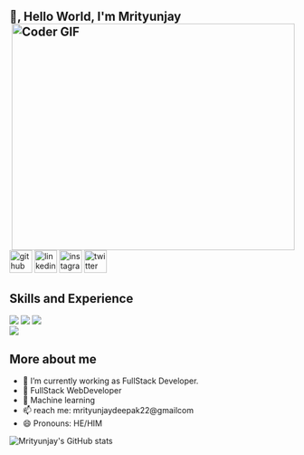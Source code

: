 ## 👋, Hello World, I'm Mrityunjay                                          <img align="right" src="https://user-images.githubusercontent.com/40417995/154032668-e6d984dc-9048-438b-a21d-eb425437007e.gif" alt="Coder GIF" width="500" height="400">
[<img src='https://www.iconsdb.com/icons/preview/white/github-10-xxl.png' alt='github' height='40'>](https://github.com/Mrityunjaydeepak)                  [<img src='https://www.iconsdb.com/icons/preview/white/linkedin-6-xxl.png' alt='linkedin' height='40'>](https://www.linkedin.com/in/mrityunjay-deepak//)              [<img src='https://www.iconsdb.com/icons/preview/white/instagram-xxl.png' alt='instagram' height='40'>](https://www.instagram.com/thakur_mrityunjaydeepak//)          [<img src='https://www.iconsdb.com/icons/preview/white/twitter-xxl.png' alt='twitter' height='40'>](https://twitter.com/maddytkd)                                         
## Skills and Experience                                                             
                                                
 ![](https://img.shields.io/badge/Machine%20Learning-%3C%2F%3E-blueviolet) 
 ![](https://img.shields.io/badge/Core%20Java-%3C%2F%3E-yellow) 
 ![](https://img.shields.io/badge/Python-%7C-0%2C%2022%2C%20100)      
 ![](https://img.shields.io/badge/SQL-%7C-orange)        
                
 ## More about me            
    
 - 🔭 I’m currently working as FullStack Developer.                                                      
 - 🌱 FullStack WebDeveloper
 - 🌱 Machine learning
 - 📫  reach me: mrityunjaydeepak22@gmailcom 
 - 😄 Pronouns: HE/HIM 
    



  ![Mrityunjay's GitHub stats](https://github-readme-stats.vercel.app/api?username=Mrityunjaydeepak&theme=gotham_icons=true)                                                       






